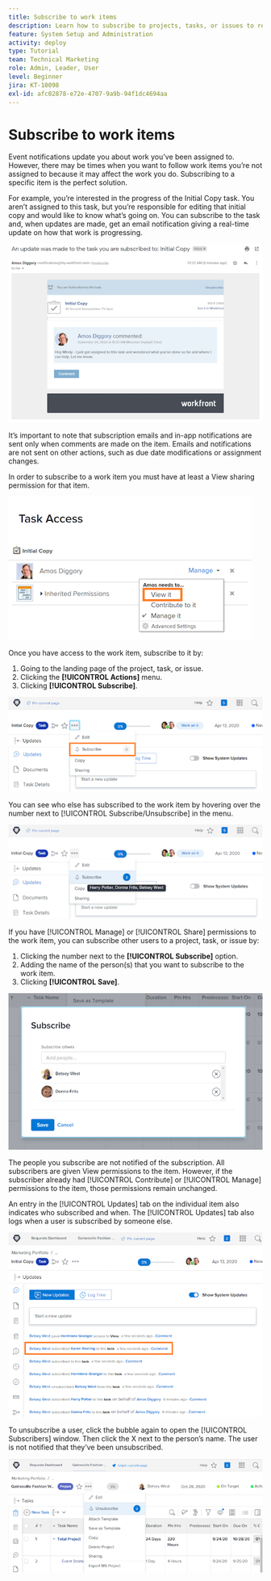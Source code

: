 ```yaml
---
title: Subscribe to work items
description: Learn how to subscribe to projects, tasks, or issues to receive notifications when comments are made on the item.
feature: System Setup and Administration
activity: deploy
type: Tutorial
team: Technical Marketing
role: Admin, Leader, User
level: Beginner
jira: KT-10098
exl-id: afc02878-e72e-4707-9a9b-94f1dc4694aa
---
```

# Subscribe to work items

Event notifications update you about work you’ve been assigned to. However, there may be times when you want to follow work items you’re not assigned to because it may affect the work you do. Subscribing to a specific item is the perfect solution.

For example, you’re interested in the progress of the Initial Copy task. You aren’t assigned to this task, but you’re responsible for editing that initial copy and would like to know what’s going on. You can subscribe to the task and, when updates are made, get an email notification giving a real-time update on how that work is progressing.

![Email from a task subscription](assets/admin-fund-user-notifications-10.png)

It’s important to note that subscription emails and in-app notifications are sent only when comments are made on the item. Emails and notifications are not sent on other actions, such as due date modifications or assignment changes.

In order to subscribe to a work item you must have at least a View sharing permission for that item.

![[!UICONTROL Task Access] window](assets/admin-fund-user-notifications-11.png)

Once you have access to the work item, subscribe to it by:

1. Going to the landing page of the project, task, or issue.
1. Clicking the **[!UICONTROL Actions]** menu.
1. Clicking **[!UICONTROL Subscribe]**.

![[!UICONTROL Subscribe] option in task menu](assets/admin-fund-user-notifications-12.png)

You can see who else has subscribed to the work item by hovering over the number next to [!UICONTROL Subscribe/Unsubscribe] in the menu.

![Task menu that shows who has subscribed](assets/admin-fund-user-notifications-13.png)

If you have [!UICONTROL Manage] or [!UICONTROL Share] permissions to the work item, you can subscribe other users to a project, task, or issue by:

1. Clicking the number next to the **[!UICONTROL Subscribe]** option.
1. Adding the name of the person(s) that you want to subscribe to the work item.
1. Clicking **[!UICONTROL Save]**.

![[!UICONTROL Subscribe] window](assets/admin-fund-user-notifications-15.png)

The people you subscribe are not notified of the subscription. All subscribers are given View permissions to the item. However, if the subscriber already had [!UICONTROL Contribute] or [!UICONTROL Manage] permissions to the item, those permissions remain unchanged.

An entry in the [!UICONTROL Updates] tab on the individual item also indicates who subscribed and when. The [!UICONTROL Updates] tab also logs when a user is subscribed by someone else.

![[!UICONTROL Updates] page on a task that shows subscription](assets/admin-fund-user-notifications-16.png)

To unsubscribe a user, click the bubble again to open the [!UICONTROL Subscribers] window. Then click the X next to the person’s name. The user is not notified that they’ve been unsubscribed.

![[!UICONTROL Unsubscribe] menu option on a project](assets/admin-fund-user-notifications-14.png)

<!---
learn more URL: Subscribe to items in Workfront
--->
